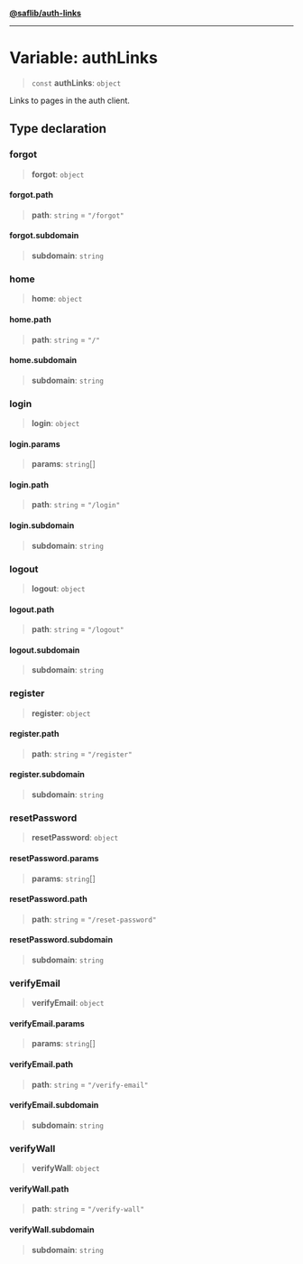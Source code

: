 [**@saflib/auth-links**](../index.md)

***

# Variable: authLinks

> `const` **authLinks**: `object`

Links to pages in the auth client.

## Type declaration

### forgot

> **forgot**: `object`

#### forgot.path

> **path**: `string` = `"/forgot"`

#### forgot.subdomain

> **subdomain**: `string`

### home

> **home**: `object`

#### home.path

> **path**: `string` = `"/"`

#### home.subdomain

> **subdomain**: `string`

### login

> **login**: `object`

#### login.params

> **params**: `string`[]

#### login.path

> **path**: `string` = `"/login"`

#### login.subdomain

> **subdomain**: `string`

### logout

> **logout**: `object`

#### logout.path

> **path**: `string` = `"/logout"`

#### logout.subdomain

> **subdomain**: `string`

### register

> **register**: `object`

#### register.path

> **path**: `string` = `"/register"`

#### register.subdomain

> **subdomain**: `string`

### resetPassword

> **resetPassword**: `object`

#### resetPassword.params

> **params**: `string`[]

#### resetPassword.path

> **path**: `string` = `"/reset-password"`

#### resetPassword.subdomain

> **subdomain**: `string`

### verifyEmail

> **verifyEmail**: `object`

#### verifyEmail.params

> **params**: `string`[]

#### verifyEmail.path

> **path**: `string` = `"/verify-email"`

#### verifyEmail.subdomain

> **subdomain**: `string`

### verifyWall

> **verifyWall**: `object`

#### verifyWall.path

> **path**: `string` = `"/verify-wall"`

#### verifyWall.subdomain

> **subdomain**: `string`
